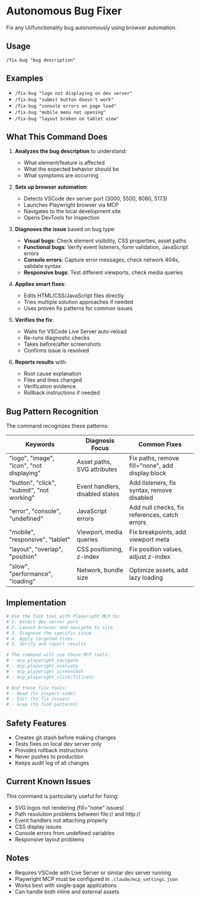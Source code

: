 # Autonomous Bug Fixer

Fix any UI/functionality bug autonomously using browser automation.

## Usage
```
/fix-bug "bug description"
```

## Examples
- `/fix-bug "logo not displaying on dev server"`
- `/fix-bug "submit button doesn't work"`
- `/fix-bug "console errors on page load"`
- `/fix-bug "mobile menu not opening"`
- `/fix-bug "layout broken on tablet view"`

## What This Command Does

1. **Analyzes the bug description** to understand:
   - What element/feature is affected
   - What the expected behavior should be
   - What symptoms are occurring

2. **Sets up browser automation**:
   - Detects VSCode dev server port (3000, 5500, 8080, 5173)
   - Launches Playwright browser via MCP
   - Navigates to the local development site
   - Opens DevTools for inspection

3. **Diagnoses the issue** based on bug type:
   - **Visual bugs**: Check element visibility, CSS properties, asset paths
   - **Functional bugs**: Verify event listeners, form validation, JavaScript errors
   - **Console errors**: Capture error messages, check network 404s, validate syntax
   - **Responsive bugs**: Test different viewports, check media queries

4. **Applies smart fixes**:
   - Edits HTML/CSS/JavaScript files directly
   - Tries multiple solution approaches if needed
   - Uses proven fix patterns for common issues

5. **Verifies the fix**:
   - Waits for VSCode Live Server auto-reload
   - Re-runs diagnostic checks
   - Takes before/after screenshots
   - Confirms issue is resolved

6. **Reports results** with:
   - Root cause explanation
   - Files and lines changed
   - Verification evidence
   - Rollback instructions if needed

## Bug Pattern Recognition

The command recognizes these patterns:

| Keywords | Diagnosis Focus | Common Fixes |
|----------|----------------|--------------|
| "logo", "image", "icon", "not displaying" | Asset paths, SVG attributes | Fix paths, remove fill="none", add display:block |
| "button", "click", "submit", "not working" | Event handlers, disabled states | Add listeners, fix syntax, remove disabled |
| "error", "console", "undefined" | JavaScript errors | Add null checks, fix references, catch errors |
| "mobile", "responsive", "tablet" | Viewport, media queries | Fix breakpoints, add viewport meta |
| "layout", "overlap", "position" | CSS positioning, z-index | Fix position values, adjust z-index |
| "slow", "performance", "loading" | Network, bundle size | Optimize assets, add lazy loading |

## Implementation

```bash
# Use the Task tool with Playwright MCP to:
# 1. Detect dev server port
# 2. Launch browser and navigate to site
# 3. Diagnose the specific issue
# 4. Apply targeted fixes
# 5. Verify and report results

# The command will use these MCP tools:
# - mcp_playwright_navigate
# - mcp_playwright_evaluate
# - mcp_playwright_screenshot
# - mcp_playwright_click/fill/etc

# And these file tools:
# - Read (to inspect code)
# - Edit (to fix issues)
# - Grep (to find patterns)
```

## Safety Features

- Creates git stash before making changes
- Tests fixes on local dev server only
- Provides rollback instructions
- Never pushes to production
- Keeps audit log of all changes

## Current Known Issues

This command is particularly useful for fixing:
- SVG logos not rendering (fill="none" issues)
- Path resolution problems between file:// and http://
- Event handlers not attaching properly
- CSS display issues
- Console errors from undefined variables
- Responsive layout problems

## Notes

- Requires VSCode with Live Server or similar dev server running
- Playwright MCP must be configured in `.claude/mcp_settings.json`
- Works best with single-page applications
- Can handle both inline and external assets